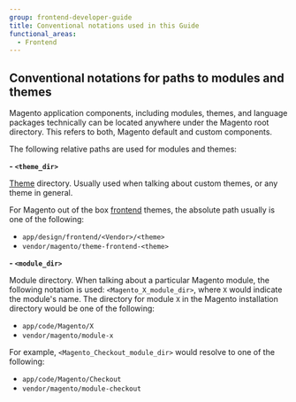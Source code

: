 ```yaml
---
group: frontend-developer-guide
title: Conventional notations used in this Guide
functional_areas:
  - Frontend
---
```


## Conventional notations for paths to modules and themes

Magento application components, including modules, themes, and language packages technically can be located anywhere under the Magento root directory. This refers to both, Magento default and custom components.

The following relative paths are used for modules and themes:

**- `<theme_dir>`**

[Theme](https://glossary.magento.com/theme) directory. Usually used when talking about custom themes, or any theme in general.

For Magento out of the box [frontend](https://glossary.magento.com/frontend) themes, the absolute path usually is one of the following:

-  `app/design/frontend/<Vendor>/<theme>`
-  `vendor/magento/theme-frontend-<theme>`

**- `<module_dir>`**

Module directory. When talking about a particular Magento module, the following notation is used: `<Magento_X_module_dir>`, where `X` would indicate the module's name. The directory for module `X` in the Magento installation directory would be one of the following:

-  `app/code/Magento/X`
-  `vendor/magento/module-x`

For example, `<Magento_Checkout_module_dir>` would resolve to one of the following:

-  `app/code/Magento/Checkout`
-  `vendor/magento/module-checkout`
